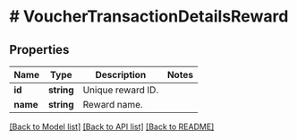 # # VoucherTransactionDetailsReward

## Properties

Name | Type | Description | Notes
------------ | ------------- | ------------- | -------------
**id** | **string** | Unique reward ID. |
**name** | **string** | Reward name. |

[[Back to Model list]](../../README.md#models) [[Back to API list]](../../README.md#endpoints) [[Back to README]](../../README.md)
